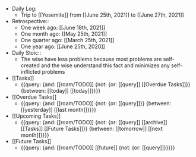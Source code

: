 - Daily Log:
    - Trip to [[Yosemite]] from [[June 25th, 2021]] to [[June 27th, 2021]]
- Retrospective::
    - One week ago: [[June 18th, 2021]]
    - One month ago: [[May 25th, 2021]]
    - One quarter ago: [[March 25th, 2021]]
    - One year ago: [[June 25th, 2020]]
- Daily Stoic::
    - The wise have less problems because most problems are self-created and the wise understand this fact and minimizes any self-inflicted problems
- [[Tasks]]
    - {{query: {and: [[roam/TODO]] {not: {or: [[query]] [[Overdue Tasks]]}} {between: [[today]] [[today]]}}}}
- [[Overdue Tasks]]
    - {{query: {and: [[roam/TODO]] {not: {or: [[query]]}} {between: [[yesterday]] [[last month]]}}}}
- [[Upcoming Tasks]]
    - {{query: {and: [[roam/TODO]] {not: {or: [[query]] [[archive]] [[Tasks]] [[Future Tasks]]}} {between: [[tomorrow]] [[next month]]}}}}
- [[Future Tasks]]
    - {{query: {and: [[roam/TODO]] [[future]] {not: {or: [[query]]}}}}}
